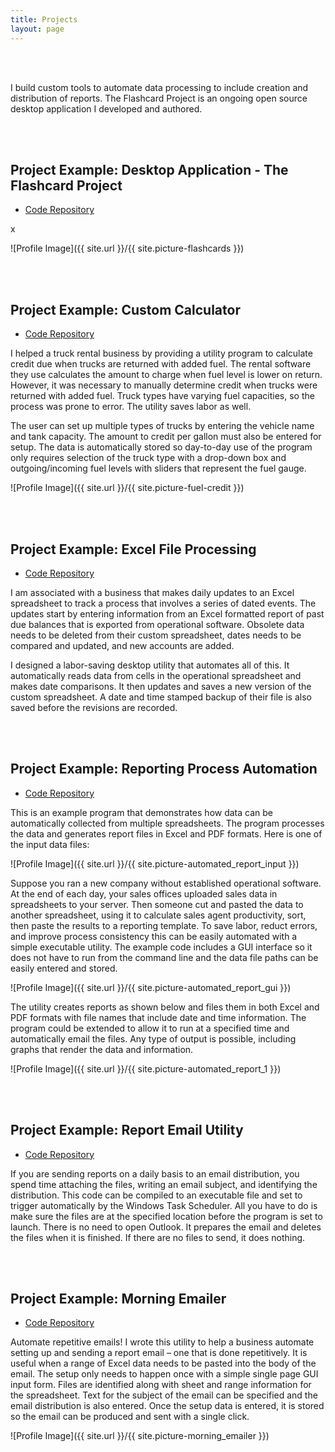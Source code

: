 ```yaml
---
title: Projects
layout: page
---
```


<br>
<br>
<p>I build custom tools to automate data processing to include creation and distribution of reports. The Flashcard Project is an ongoing open source desktop application I developed and authored.</p>
<br>
<br>
<h2>Project Example: Desktop Application - The Flashcard Project</h2>
<ul>
<li><a href="https://github.com/jnwillits/The-Flashcard-Project">Code Repository</a></li>
</ul>

<p>x</p>

![Profile Image]({{ site.url }}/{{ site.picture-flashcards }})

<br>
<br>
<h2>Project Example: Custom Calculator</h2>
<ul>
<li><a href="https://raw.githubusercontent.com/jnwillits/my-coding-projects/tic-tac-toe/fuel-credit.py">Code Repository</a></li>
</ul>

<p>I helped a truck rental business by providing a utility program to calculate credit due when trucks are returned with added fuel. The rental software they use calculates the amount to charge when fuel level is lower on return. However, it was necessary to manually determine credit when trucks were returned with added fuel. Truck types have varying fuel capacities, so the process was prone to error. The utility saves labor as well.</p>

<p>The user can set up multiple types of trucks by entering the vehicle name and tank capacity. The amount to credit per gallon must also be entered for setup. The data is automatically stored so day-to-day use of the program only requires selection of the truck type with a drop-down box and outgoing/incoming fuel levels with sliders that represent the fuel gauge.</p>

![Profile Image]({{ site.url }}/{{ site.picture-fuel-credit }})



<br>
<br>
<h2>Project Example: Excel File Processing</h2>
<ul>
<li><a href="https://raw.githubusercontent.com/jnwillits/past-due-accounts-utility/master/auction-planner-utility.py">Code Repository</a></li>
</ul>

<p>I am associated with a business that makes daily updates to an Excel spreadsheet to track a process that involves a series of dated events. The updates start by entering information from an Excel formatted report of past due balances that is exported from operational software. Obsolete data needs to be deleted from their custom spreadsheet, dates needs to be compared and updated, and new accounts are added.</p>

<p>I designed a labor-saving desktop utility that automates all of this. It automatically reads data from cells in the operational spreadsheet and makes date comparisons. It then updates and saves a new version of the custom spreadsheet. A date and time stamped backup of their file is also saved before the revisions are recorded.</p>


<br>
<br>
<h2>Project Example: Reporting Process Automation</h2>
<ul>
<li><a href="https://raw.githubusercontent.com/jnwillits/reporting-process-automation-utility/master/reporting-utility.py">Code Repository</a></li>
</ul>

<p>This is an example program that demonstrates how data can be automatically collected from multiple spreadsheets. The
program processes the data and generates report files in Excel and PDF formats.  Here is one of the input data files:</p>

![Profile Image]({{ site.url }}/{{ site.picture-automated_report_input }})

<p>Suppose you ran a new company without established operational software. At the end of each day, your sales offices
uploaded sales data in spreadsheets to your server. Then someone cut and pasted the data to another spreadsheet, using it to 
calculate sales agent productivity, sort, then paste the results to a reporting template. To save labor, reduct errors, and
improve process consistency this can be easily automated with a simple executable utility. The example code includes a GUI
interface so it does not have to run from the command line and the data file paths can be easily entered and stored.</p>

![Profile Image]({{ site.url }}/{{ site.picture-automated_report_gui }})

<p>The utility creates reports as shown below and files them in both Excel and PDF formats with file names that include date
and time information. The program could be extended to allow it to run at a specified time and automatically email the files.
Any type of output is possible, including graphs that render the data and information.</p>

![Profile Image]({{ site.url }}/{{ site.picture-automated_report_1 }})


<br>
<br>
<h2>Project Example: Report Email Utility</h2>
<ul>
<li><a href="https://raw.githubusercontent.com/jnwillits/Report-Email-Utility/master/report-email-utility.py">Code Repository</a></li>
</ul>

<p>If you are sending reports on a daily basis to an email distribution, you spend time attaching the files, writing an email subject, and identifying the distribution. This code can be compiled to an executable file and set to trigger automatically by the Windows Task Scheduler. All you have to do is make sure the files are at the specified location before the program is set to launch. There is no need to open Outlook. It prepares the email and deletes the files when it is finished. If there are no files to send, it does nothing.</p>

<br>
<br>
<h2>Project Example: Morning Emailer</h2>
<ul>
<li><a href="https://raw.githubusercontent.com/jnwillits/morning-emailer/master/morning-emailer.py">Code Repository</a></li>
</ul>

<p>Automate repetitive emails! I wrote this utility to help a business automate setting up and sending a report email – one that is done repetitively. It is useful when a range of Excel data needs to be pasted into the body of the email. The setup only needs to happen once with a simple single page GUI input form. Files are identified along with sheet and range information for the spreadsheet. Text for the subject of the email can be specified and the email distribution is also entered. Once the setup data is entered, it is stored so the email can be produced and sent with a single click.</p>

![Profile Image]({{ site.url }}/{{ site.picture-morning_emailer }})
